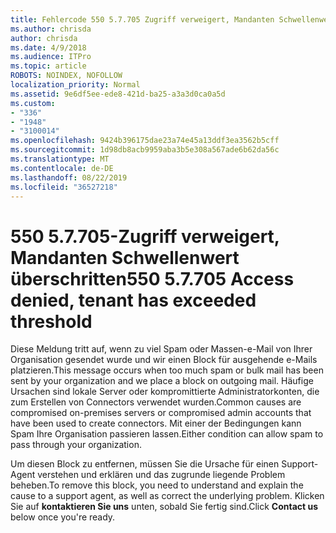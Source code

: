 ```yaml
---
title: Fehlercode 550 5.7.705 Zugriff verweigert, Mandanten Schwellenwert überschritten
ms.author: chrisda
author: chrisda
ms.date: 4/9/2018
ms.audience: ITPro
ms.topic: article
ROBOTS: NOINDEX, NOFOLLOW
localization_priority: Normal
ms.assetid: 9e6df5ee-ede8-421d-ba25-a3a3d0ca0a5d
ms.custom:
- "336"
- "1948"
- "3100014"
ms.openlocfilehash: 9424b396175dae23a74e45a13ddf3ea3562b5cff
ms.sourcegitcommit: 1d98db8acb9959aba3b5e308a567ade6b62da56c
ms.translationtype: MT
ms.contentlocale: de-DE
ms.lasthandoff: 08/22/2019
ms.locfileid: "36527218"
---
```

# <a name="550-57705-access-denied-tenant-has-exceeded-threshold"></a><span data-ttu-id="ac897-102">550 5.7.705-Zugriff verweigert, Mandanten Schwellenwert überschritten</span><span class="sxs-lookup"><span data-stu-id="ac897-102">550 5.7.705 Access denied, tenant has exceeded threshold</span></span>

<span data-ttu-id="ac897-103">Diese Meldung tritt auf, wenn zu viel Spam oder Massen-e-Mail von Ihrer Organisation gesendet wurde und wir einen Block für ausgehende e-Mails platzieren.</span><span class="sxs-lookup"><span data-stu-id="ac897-103">This message occurs when too much spam or bulk mail has been sent by your organization and we place a block on outgoing mail.</span></span>
<span data-ttu-id="ac897-104">Häufige Ursachen sind lokale Server oder kompromittierte Administratorkonten, die zum Erstellen von Connectors verwendet wurden.</span><span class="sxs-lookup"><span data-stu-id="ac897-104">Common causes are compromised on-premises servers or compromised admin accounts that have been used to create connectors.</span></span> <span data-ttu-id="ac897-105">Mit einer der Bedingungen kann Spam Ihre Organisation passieren lassen.</span><span class="sxs-lookup"><span data-stu-id="ac897-105">Either condition can allow spam to pass through your organization.</span></span>

<span data-ttu-id="ac897-106">Um diesen Block zu entfernen, müssen Sie die Ursache für einen Support-Agent verstehen und erklären und das zugrunde liegende Problem beheben.</span><span class="sxs-lookup"><span data-stu-id="ac897-106">To remove this block, you need to understand and explain the cause to a support agent, as well as correct the underlying problem.</span></span>
<span data-ttu-id="ac897-107">Klicken Sie auf **kontaktieren Sie uns** unten, sobald Sie fertig sind.</span><span class="sxs-lookup"><span data-stu-id="ac897-107">Click **Contact us** below once you're ready.</span></span>
